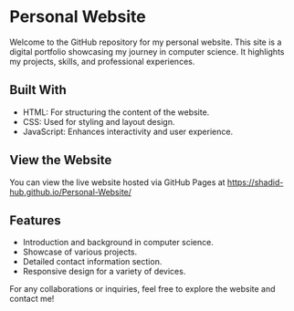 # Personal Website

Welcome to the GitHub repository for my personal website. This site is a digital portfolio showcasing my journey in computer science. It highlights my projects, skills, and professional experiences.

## Built With
- HTML: For structuring the content of the website.
- CSS: Used for styling and layout design.
- JavaScript: Enhances interactivity and user experience.

## View the Website
You can view the live website hosted via GitHub Pages at https://shadid-hub.github.io/Personal-Website/

## Features
- Introduction and background in computer science.
- Showcase of various projects.
- Detailed contact information section.
- Responsive design for a variety of devices.

For any collaborations or inquiries, feel free to explore the website and contact me!


